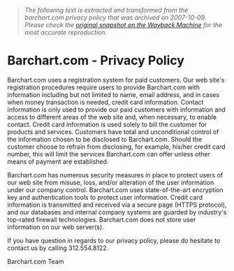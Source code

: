 > *The following text is extracted and transformed from the barchart.com privacy policy that was archived on 2007-10-09. Please check the [original snapshot on the Wayback Machine](https://web.archive.org/web/20071009134436id_/http%3A//www2.barchart.com/privacy.asp) for the most accurate reproduction.*

# Barchart.com - Privacy Policy

Barchart.com uses a registration system for paid customers. Our web site's registration procedures require users to provide Barchart.com with information including but not limited to name, email address, and in cases when money transaction is needed, credit card information. Contact information is only used to provide our paid customers with information and access to different areas of the web site and, when necessary, to enable contact. Credit card information is used solely to bill the customer for products and services. Customers have total and unconditional control of the information chosen to be disclosed to Barchart.com. Should the customer choose to refrain from disclosing, for example, his/her credit card number, this will limit the services Barchart.com can offer unless other means of payment are established. 

Barchart.com has numerous security measures in place to protect users of our web site from misuse, loss, and/or alteration of the user information under our company control. Barchart.com uses state-of-the-art encryption key and authentication tools to protect user information. Credit card information is transmitted and received via a secure page (HTTPS protocol), and our databases and internal company systems are guarded by industry's top-rated firewall technologies. Barchart.com does not store user information on our web server(s).

If you have question in regards to our privacy policy, please do hesitate to contact us by calling 312.554.8122.

Barchart.com Team 
